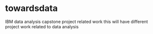 # towardsdata
IBM data analysis capstone project related work
this will have different project work related to data analysis
